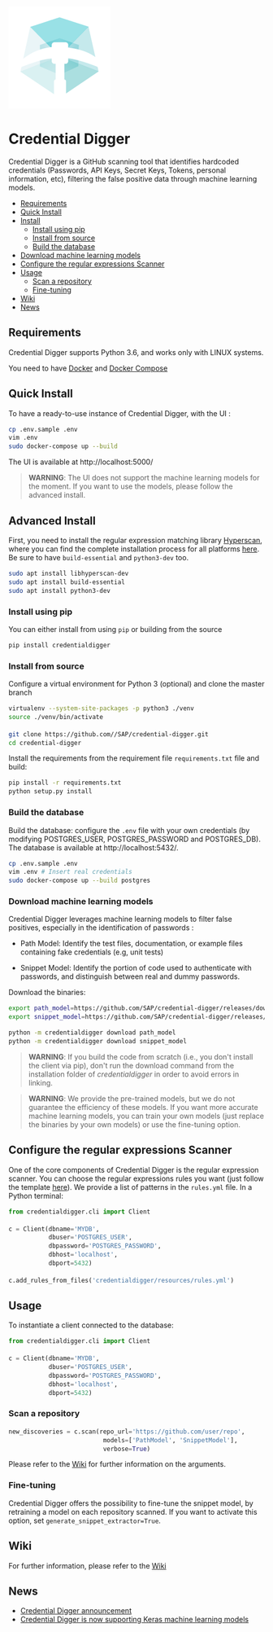 ![Logo](https://raw.githubusercontent.com/SAP/credential-digger/master/github_assets/Logo-CD-Mint_48.png)

# Credential Digger

Credential Digger is a GitHub scanning tool that identifies hardcoded credentials (Passwords, API Keys, Secret Keys, Tokens, personal information, etc), filtering the false positive data through machine learning models.

-  [Requirements](#requirements)
-  [Quick Install](#quick-install)
-  [Install](#advanced-install)
	-  [Install using pip](#install-using-pip)
	-  [Install from source](#install-from-source)
	-  [Build the database](#build-the-database)
  -  [Download machine learning models](#download-machine-learning-models)
-  [Configure the regular expressions Scanner](#configure-the-regular-expressions-scanner)
-  [Usage](#usage)
	-  [Scan a repository](#scan-a-repository)
	-  [Fine-tuning](#fine-tuning)
-  [Wiki](#wiki)
-  [News](#news)


## Requirements

Credential Digger supports Python 3.6, and works only with LINUX systems.

You need to have [Docker](https://docs.docker.com/engine/install/) and [Docker Compose](https://docs.docker.com/compose/install/)


## Quick Install

To have a ready-to-use instance of Credential Digger, with the UI :

```bash
cp .env.sample .env
vim .env
sudo docker-compose up --build
```

The UI is available at http://localhost:5000/

>  **WARNING**: The UI does not support the machine learning models for the moment. If you want to use the models, please follow the advanced install.


## Advanced Install

First, you need to install the regular expression matching library [Hyperscan](https://github.com/intel/hyperscan), where you can find the complete installation process for all platforms [here](http://intel.github.io/hyperscan/dev-reference/getting_started.html). Be sure to have `build-essential` and `python3-dev` too.

```bash
sudo apt install libhyperscan-dev
sudo apt install build-essential
sudo apt install python3-dev
```

### Install using pip

You can either install from using `pip` or building from the source

```bash
pip install credentialdigger
```

### Install from source

Configure a virtual environment for Python 3 (optional) and clone the master branch

```bash
virtualenv --system-site-packages -p python3 ./venv
source ./venv/bin/activate

git clone https://github.com//SAP/credential-digger.git
cd credential-digger
```

Install the requirements from the requirement file `requirements.txt` file and build:

```bash
pip install -r requirements.txt
python setup.py install
```

### Build the database

Build the database: configure the `.env` file with your own credentials (by modifying POSTGRES_USER, POSTGRES_PASSWORD and POSTGRES_DB). The database is available at http://localhost:5432/.


```bash
cp .env.sample .env
vim .env # Insert real credentials
sudo docker-compose up --build postgres
```

### Download machine learning models

Credential Digger leverages machine learning models to filter false positives, especially in the identification of passwords :

- Path Model: Identify the test files, documentation, or example files containing fake credentials (e.g, unit tests)

- Snippet Model: Identify the portion of code used to authenticate with passwords, and distinguish between real and dummy passwords.


Download the binaries:

```bash
export path_model=https://github.com/SAP/credential-digger/releases/download/PM-v1.0.1/path_model-1.0.1.tar.gz
export snippet_model=https://github.com/SAP/credential-digger/releases/download/SM-v1.0.0/snippet_model-1.0.0.tar.gz
```

```bash
python -m credentialdigger download path_model
python -m credentialdigger download snippet_model
```
>  **WARNING**: If you build the code from scratch (i.e., you don't install the client via
pip), don't run the download command from the installation folder of
_credentialdigger_ in order to avoid errors in linking.

>  **WARNING**: We provide the pre-trained models, but we do not guarantee the efficiency of these models. If you want more accurate machine learning models, you can train your own models (just replace the binaries by your own models) or use the fine-tuning option.


## Configure the regular expressions Scanner

One of the core components of Credential Digger is the regular expression scanner. You can choose the regular expressions rules you want (just follow the template [here](https://github.com/SAP/credential-digger/blob/master/resources/rules.yml)). We provide a list of patterns in the `rules.yml` file. In a Python terminal:

```python
from credentialdigger.cli import Client

c = Client(dbname='MYDB',
           dbuser='POSTGRES_USER',
           dbpassword='POSTGRES_PASSWORD',
           dbhost='localhost',
           dbport=5432)

c.add_rules_from_files('credentialdigger/resources/rules.yml')
```


## Usage

To instantiate a client connected to the database:

```python
from credentialdigger.cli import Client

c = Client(dbname='MYDB',
           dbuser='POSTGRES_USER',
           dbpassword='POSTGRES_PASSWORD',
           dbhost='localhost',
           dbport=5432)
```

### Scan a repository

```python
new_discoveries = c.scan(repo_url='https://github.com/user/repo',
                          models=['PathModel', 'SnippetModel'],
                          verbose=True)
```

Please refer to the [Wiki](https://github.com/SAP/credential-digger/wiki) for further information on the arguments.


### Fine-tuning

Credential Digger offers the possibility to fine-tune the snippet model, by retraining a model on each repository scanned. If you want to activate this option, set `generate_snippet_extractor=True`.


## Wiki

For further information, please refer to the [Wiki](https://github.com/SAP/credential-digger/wiki)


## News

-  [Credential Digger announcement](https://blogs.sap.com/2020/06/23/credential-digger-using-machine-learning-to-identify-hardcoded-credentials-in-github)
-  [Credential Digger is now supporting Keras machine learning models](https://github.com/SAP/credential-digger/tree/keras_models)
